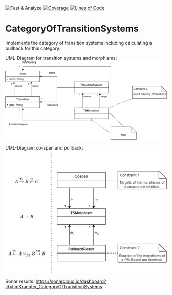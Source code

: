 ![Test & Analyze](https://github.com/timKraeuter/CategoryOfTransitionSystems/workflows/Test%20&%20Analyze/badge.svg)
[![Coverage](https://sonarcloud.io/api/project_badges/measure?project=timKraeuter_CategoryOfTransitionSystems&metric=coverage)](https://sonarcloud.io/dashboard?id=timKraeuter_CategoryOfTransitionSystems)
[![Lines of Code](https://sonarcloud.io/api/project_badges/measure?project=timKraeuter_CategoryOfTransitionSystems&metric=ncloc)](https://sonarcloud.io/dashboard?id=timKraeuter_CategoryOfTransitionSystems)
# CategoryOfTransitionSystems
Implements the category of transition systems including calculating a pullback for this category.

UML-Diagram for transition systems and morphisms:
![Transition systems and morphisms](https://raw.githubusercontent.com/timKraeuter/CategoryOfTransitionSystems/master/src/main/resources/Transition%20System%20and%20Morpishm.png)

UML-Diagram co-span and pullback:
![co-span and pullback](https://raw.githubusercontent.com/timKraeuter/CategoryOfTransitionSystems/master/src/main/resources/Co-span%20and%20Pullback.png)

Sonar results: https://sonarcloud.io/dashboard?id=timKraeuter_CategoryOfTransitionSystems
